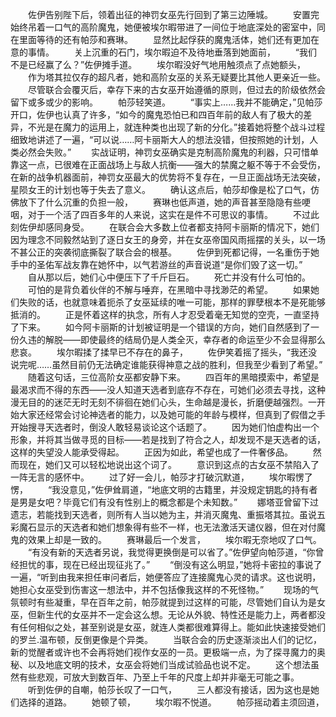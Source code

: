 　　佐伊告别陛下后，领着出征的神罚女巫先行回到了第三边陲城。
　　安置完始终吊着一口气的高阶魔鬼，她便被埃尔暇带进了一间位于地底深处的密室中，同在里面等待的还有帕莎和赛琳。
　　显然比起俘获的魔鬼活体，她们还有更加在意的事情。
　　关上沉重的石门，埃尔暇迫不及待地垂落到她面前，
　　“我们不是已经赢了么？”佐伊摊手道。
　　埃尔暇没好气地用触须点了点她额头，
　　作为塔其拉仅存的超凡者，她和高阶女巫的关系无疑要比其他人更亲近一些。
　　尽管联合会覆灭后，幸存下来的古女巫开始遵循的原则，但过去的阶级依然会留下或多或少的影响。
　　帕莎轻笑道。
　　“事实上……我并不能确定，”见帕莎开口，佐伊也认真了许多，“如今的魔鬼恐怕已和四百年前的敌人有了极大的差异，不光是在魔力的运用上，就连种类也出现了新的分化。”接着她将整个战斗过程细致地讲述了一遍，“可以说……阿卡丽斯大人的想法没错，但按照她的计划，人类必然会失败。”
　　实战证明，神罚女巫确实是克制高阶魔鬼的利器，只可惜单靠这一点，已很难在正面战场上与敌人抗衡——强大的禁魔之躯不等于不会受伤，在新的战争机器面前，神罚女巫最大的优势将不复存在，一旦正面战场无法突破，星陨女王的计划也等于失去了意义。
　　确认这点后，帕莎却像是松了口气，仿佛放下了什么沉重的负担一般，
　　赛琳也低声道，她的声音甚至隐隐有些哽咽，对于一个活了四百多年的人来说，这实在是件不可思议的事情。
　　不过此刻佐伊却感同身受。
　　在联合会大多数上位者都支持阿卡丽斯的情况下，她们因为理念不同毅然站到了逐日女王的身旁，并在女巫帝国风雨摇摆的关头，以一场不甚公正的突袭彻底撕裂了联合会的根基。
　　佐伊到死都记得，一名重伤于她手中的圣佑军战友靠在她怀中，以气若游丝的声音说道“是你们毁了这一切。”
　　自从那以后，她们心中便压下了千斤巨石。
　　死亡并没有什么可怕的。
　　可怕的是背负着伙伴的不解与唾弃，在黑暗中寻找渺茫的希望。
　　如果她们失败的话，也就意味着扼杀了女巫延续的唯一可能，那样的罪孽根本不是死能够抵消的。
　　正是怀着这样的执念，所有人才忍受着毫无知觉的空壳，一直坚持了下来。
　　如今阿卡丽斯的计划被证明是一个错误的方向，她们自然感到了一份久违的解脱——即使最终的结局仍是人类全灭，幸存者的命运至少不会显得那么悲哀。
　　埃尔暇揉了揉早已不存在的鼻子，
　　佐伊笑着摇了摇头，“我还没说完呢……虽然目前仍无法确定谁能获得神意之战的胜利，但我至少看到了希望。”
　　随着这句话，三位高阶女巫都安静下来。
　　四百年的黑暗摸索中，希望是最渴求而不得的东西——没人知道天选者到底存不存在，可她们必须去寻找，这种漫无目的的迷茫无时无刻不徘徊在她们心头，生命越是漫长，折磨便越强烈。一开始大家还经常会讨论神选者的能力，以及她可能的年龄与模样，但真到了假借之手开始搜寻天选者时，倒没人敢轻易谈论这个话题了。
　　因为她们怕虚构出一个形象，并将其当做寻觅的目标——若是找到了符合之人，却发现不是天选者的话，这样的失望没人能承受得起。
　　正因为如此，希望也成了一件奢侈品。
　　然而现在，她们又可以轻松地说出这个词了。
　　意识到这点的古女巫不禁陷入了一阵无言的感怀中。
　　过了好一会儿，帕莎才打破沉默道，
　　埃尔暇愣了愣，
　　“我没意见，”佐伊耸肩道，“地底文明的古籍里，并没规定钥匙的持有者是男是女吧？毕竟它们有没有性别上的概念都是个未知数。”
　　娜塔亚曾留下过遗志，若能找到天选者，则所有人当以她为主，并消灭魔鬼、重振塔其拉。虽说五彩魔石显示的天选者和她们想象得有些不一样，也无法激活天谴仪器，但在对付魔鬼的效果上却是一致的。
　　赛琳最后一个发言，
　　埃尔暇无奈地叹了口气。
　　“有没有新的天选者另说，我觉得更换倒是可以省了。”佐伊望向帕莎道，“你曾经担忧的事，现在已经出现征兆了。”
　　“倒没有这么明显，”她将卡密拉的事说了一遍，“听到由我来担任审问者后，她便答应了连接魔鬼心灵的请求。这也说明，她担心女巫受到伤害这一想法中，并不包括像我这样的不死怪物。”
　　现场的气氛顿时有些凝重，早在百年之前，帕莎就提到过这样的可能，尽管她们自认为是女巫，但新生代的女巫并不一定会这么想。无论从外貌、特性还是能力上，两者都没有任何相似之处，甚至别说是女巫，就连人类都很难算得上。能如此快速接受她们的罗兰.温布顿，反倒更像是个异类。
　　当联合会的历史逐渐淡出人们的记忆，新的觉醒者或许也不会再将她们视作女巫的一员。更极端一点，为了探寻魔力的奥秘、以及地底文明的技术，女巫会将她们当成试验品也说不定。
　　这个想法虽然有些悲观，可放大到数百年、乃至上千年的尺度上却并非毫无可能之事。
　　听到佐伊的自嘲，帕莎长叹了一口气，
　　三人都没有接话，因为这也是她们选择的道路。
　　她顿了顿，
　　埃尔暇不悦道。
　　帕莎摇动着主须回道，